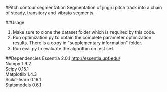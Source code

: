 #Pitch contour segmentation
Segmentation of jingju pitch track into a chain of steady, transitory and vibrato segments.

##Usage
1. Make sure to clone the dataset folder which is required by this code.
2. Run optimization.py to obtain the complete parameter optimization results. There is a copy in "supplementary information" folder.
3. Run eval.py to evaluate the algorithm on test set.

##Dependencies
Essentia 2.0.1 http://essentia.upf.edu/  
Numpy 1.9.2  
Scipy 0.15.1  
Matplotlib 1.4.3  
Scikit-learn 0.16.1  
Statsmodels 0.6.1  
